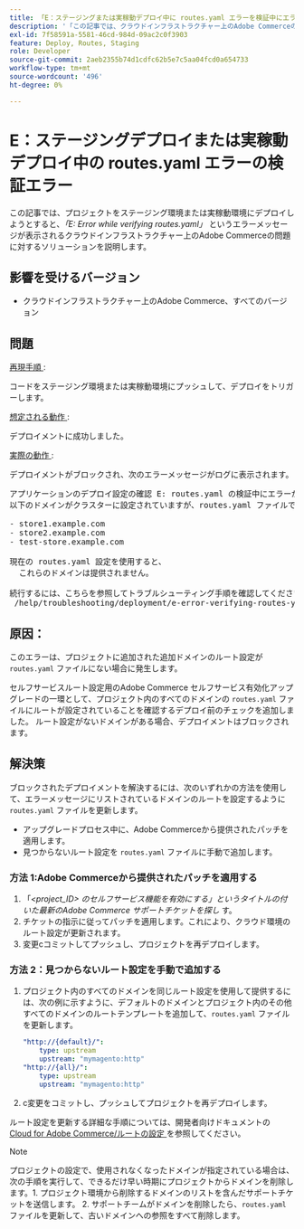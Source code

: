 ```yaml
---
title: 「E：ステージングまたは実稼動デプロイ中に routes.yaml エラーを検証中にエラーが発生しました」
description: '「この記事では、クラウドインフラストラクチャー上のAdobe Commerceの問題に対して、プロジェクトをステージング環境または実稼動環境にデプロイしようとすると、「*E: Error while verifying routes.yaml」*というエラーメッセージが表示される解決策を提供します。」'
exl-id: 7f58591a-5581-46cd-984d-09ac2c0f3903
feature: Deploy, Routes, Staging
role: Developer
source-git-commit: 2aeb2355b74d1cdfc62b5e7c5aa04fcd0a654733
workflow-type: tm+mt
source-wordcount: '496'
ht-degree: 0%

---
```


# E：ステージングデプロイまたは実稼動デプロイ中の routes.yaml エラーの検証エラー

この記事では、プロジェクトをステージング環境または実稼動環境にデプロイしようとすると、*「E: Error while verifying routes.yaml」* というエラーメッセージが表示されるクラウドインフラストラクチャー上のAdobe Commerceの問題に対するソリューションを説明します。

## 影響を受けるバージョン

* クラウドインフラストラクチャー上のAdobe Commerce、すべてのバージョン

## 問題

<u> 再現手順 </u>:

コードをステージング環境または実稼動環境にプッシュして、デプロイをトリガーします。

<u> 想定される動作 </u>:

デプロイメントに成功しました。

<u> 実際の動作 </u>:

デプロイメントがブロックされ、次のエラーメッセージがログに表示されます。

<pre>アプリケーションのデプロイ設定の確認 E: routes.yaml の検証中にエラーが発生しました。
以下のドメインがクラスターに設定されていますが、routes.yaml ファイルでルートが定義されていません。

- store1.example.com
- store2.example.com
- test-store.example.com

現在の routes.yaml 設定を使用すると、
  これらのドメインは提供されません。

続行するには、こちらを参照してトラブルシューティング手順を確認してください。
 /help/troubleshooting/deployment/e-error-verifying-routes-yaml-error-during-staging-or-production-deploy.md</pre>

## 原因：

このエラーは、プロジェクトに追加された追加ドメインのルート設定が `routes.yaml` ファイルにない場合に発生します。

セルフサービスルート設定用のAdobe Commerce セルフサービス有効化アップグレードの一環として、プロジェクト内のすべてのドメインの `routes.yaml` ファイルにルートが設定されていることを確認するデプロイ前のチェックを追加しました。 ルート設定がないドメインがある場合、デプロイメントはブロックされます。

## 解決策

ブロックされたデプロイメントを解決するには、次のいずれかの方法を使用して、エラーメッセージにリストされているドメインのルートを設定するように `routes.yaml` ファイルを更新します。

* アップグレードプロセス中に、Adobe Commerceから提供されたパッチを適用します。
* 見つからないルート設定を `routes.yaml` ファイルに手動で追加します。

### 方法 1:Adobe Commerceから提供されたパッチを適用する

1. 「*&lt;project\_ID> のセルフサービス機能を有効にする」というタイトルの付いた最新のAdobe Commerce サポートチケットを探し* す。
1. チケットの指示に従ってパッチを適用します。これにより、クラウド環境のルート設定が更新されます。
1. 変更сコミットしてプッシュし、プロジェクトを再デプロイします。

### 方法 2：見つからないルート設定を手動で追加する

1. プロジェクト内のすべてのドメインを同じルート設定を使用して提供するには、次の例に示すように、デフォルトのドメインとプロジェクト内のその他すべてのドメインのルートテンプレートを追加して、`routes.yaml` ファイルを更新します。

   ```yaml
   "http://{default}/":
       type: upstream
       upstream: "mymagento:http"
   "http://{all}/":
       type: upstream
       upstream: "mymagento:http"
   ```

1. с変更をコミットし、プッシュしてプロジェクトを再デプロイします。

ルート設定を更新する詳細な手順については、開発者向けドキュメントの [Cloud for Adobe Commerce/ルートの設定 ](https://experienceleague.adobe.com/en/docs/commerce-cloud-service/user-guide/configure/routes/routes-yaml) を参照してください。

>[!NOTE]
>
>プロジェクトの設定で、使用されなくなったドメインが指定されている場合は、次の手順を実行して、できるだけ早い時期にプロジェクトからドメインを削除します。1. プロジェクト環境から削除するドメインのリストを含んだサポートチケットを送信します。 2. サポートチームがドメインを削除したら、`routes.yaml` ファイルを更新して、古いドメインへの参照をすべて削除します。
